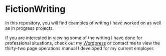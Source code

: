 # FictionWriting
In this repository, you will find examples of writing I have worked on as well as in progress projects.

If you are interested in viewing some of the writing I have done for professional situations, check out my [Wordpress](https://gamedevblog464270597.wordpress.com/) or contact me to view the thirty-two page operations manual I developed for my current employer.

